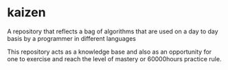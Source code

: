 # kaizen
A repository that reflects a bag of algorithms that are used on a day to day basis by  a programmer in different languages

This repository acts as a knowledge base and also as an opportunity for one to exercise and reach the level of mastery or 60000hours practice rule.
